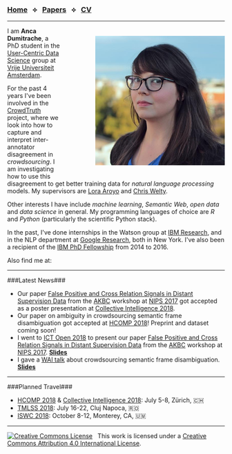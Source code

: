<script src="https://use.fontawesome.com/4b6dfd67d9.js"></script>

### [Home](./)  &nbsp; &#10209; &nbsp;  [Papers](papers)  &nbsp; &#10209; &nbsp;  [CV](cv)

***

<img src="anca.jpg" width="300" style="float: right; margin-left: 80px; margin-bottom: 20px; margin-top: 20px" />

I am **Anca Dumitrache**, a PhD student in the [User-Centric Data Science](http://ucds.cs.vu.nl/) group at [Vrije Universiteit Amsterdam](http://few.vu.nl/).

For the past 4 years I've been involved in the [CrowdTruth](http://crowdtruth.org/) project, where we look into how to capture and interpret inter-annotator disagreement in *crowdsourcing*. I am investigating how to use this disagreement to get better training data for *natural language processing* models. My supervisors are [Lora Aroyo](https://loraaroyo.wordpress.com/) and [Chris Welty](https://research.google.com/pubs/104789.html).

Other interests I have include *machine learning*, *Semantic Web*, *open data* and *data science* in general. My programming languages of choice are *R* and *Python* (particularly the scientific Python stack). 

In the past, I've done internships in the Watson group at [IBM Research](http://research.ibm.com/), and in the NLP department at [Google Research](https://research.google.com/), both in New York. I've also been a recipient of the [IBM PhD Fellowship](http://www.research.ibm.com/university/awards/phdfellowship.shtml) from 2014 to 2016.

Also find me at: &nbsp; [<i class="fa fa-envelope fa-2x"></i>](mailto:anca.dmtrch@gmail.com) &nbsp; [<i class="fa fa-graduation-cap fa-2x"></i>](https://scholar.google.nl/citations?user=U6R4XGAAAAAJ&hl=en) &nbsp; [<i class="fa fa-github-square fa-2x"></i>](https://github.com/ancadumitrache) &nbsp; [<i class="fa fa-twitter-square fa-2x"></i>](https://twitter.com/anca_dmtrch)  &nbsp; [<i class="fa fa-linkedin-square fa-2x"></i>](https://www.linkedin.com/in/dumitracheanca/)  &nbsp; [<i class="fa fa-instagram fa-2x"></i>](https://www.instagram.com/ancanouk/)

***

###Latest News###

* Our paper [False Positive and Cross Relation Signals in Distant Supervision Data](https://arxiv.org/abs/1711.05186) from the [AKBC](http://www.akbc.ws/2017/) workshop at [NIPS 2017](https://nips.cc/Conferences/2017) got accepted as a poster presentation at [Collective Intelligence 2018](http://ci.acm.org/2018/).
* Our paper on ambiguity in crowdsourcing semantic frame disambiguation got accepted at [HCOMP 2018](https://www.humancomputation.com/2018/)! Preprint and dataset coming soon!
* I went to [ICT Open 2018](http://www.ictopen.nl/) to present our paper [False Positive and Cross Relation Signals in Distant Supervision Data](https://arxiv.org/abs/1711.05186) from the [AKBC](http://www.akbc.ws/2017/) workshop at [NIPS 2017](https://nips.cc/Conferences/2017). **[Slides](presentations/ICT-Open-2018-Open_Domain_Relex.pdf)**
* I gave a [WAI talk](https://wai.few.vu.nl/schedule/presentation/992/) about crowdsourcing semantic frame disambiguation. **[Slides](presentations/WAI-2018-Frames_Disambiguation.pdf)**

***

###Planned Travel###

* [HCOMP 2018](https://www.humancomputation.com/2018/) & [Collective Intelligence 2018](http://ci.acm.org/2018/): July 5-8, Zürich, 🇨🇭
* [TMLSS 2018](https://tmlss.ro/): July 16-22, Cluj Napoca, 🇷🇴
* [ISWC 2018](http://iswc2018.semanticweb.org/): October 8-12, Monterey, CA, 🇺🇲

***

<a rel="license" href="http://creativecommons.org/licenses/by/4.0/"><img alt="Creative Commons License" style="border-width:0" src="https://i.creativecommons.org/l/by/4.0/80x15.png" /></a> &nbsp; This work is licensed under a <a rel="license" href="http://creativecommons.org/licenses/by/4.0/">Creative Commons Attribution 4.0 International License</a>.
